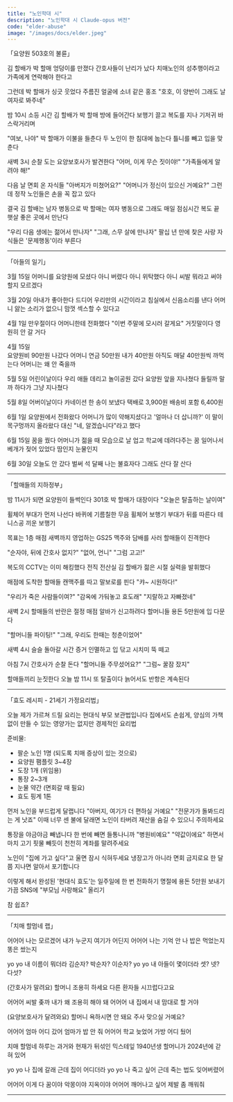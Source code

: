 ```yaml
---
title: "노인학대 시"
description: "노인학대 시 Claude-opus 버전"
code: "elder-abuse"
image: "/images/docs/elder.jpeg"
---
```


「요양원 503호의 불륜」

김 할배가 박 할매 엉덩이를 만졌다
간호사들이 난리가 났다
치매노인의 성추행이라고
가족에게 연락해야 한다고

그런데 박 할매가 싱긋 웃었다
주름진 얼굴에 소녀 같은 홍조
"호호, 이 양반이 그래도 날 여자로 봐주네"

밤 10시 소등 시간
김 할배가 박 할매 방에 들어간다
보행기 끌고 복도를 지나
기저귀 바스락거리며

"여보, 나야"
박 할매가 이불을 들춘다
두 노인이 한 침대에 눕는다
틀니를 빼고 입을 맞춘다

새벽 3시
순찰 도는 요양보호사가 발견한다
"어머, 이게 무슨 짓이야!"
"가족들에게 알려야 해!"

다음 날 면회 온 자식들
"아버지가 미쳤어요?"
"어머니가 정신이 있으신 거예요?"
그런데 정작 노인들은
손을 꼭 잡고 있다

결국 김 할배는 남자 병동으로
박 할매는 여자 병동으로
그래도 매일 점심시간
복도 끝 햇살 좋은 곳에서 만난다

"우리 다음 생에는 젊어서 만나자"
"그래, 스무 살에 만나자"
팔십 년 만에 찾은 사랑
자식들은 '문제행동'이라 부른다

---

「아들의 일기」

3월 15일
어머니를 요양원에 모셨다
아니 버렸다
아니 위탁했다
아니 씨발 뭐라고 써야 할지 모르겠다

3월 20일
아내가 좋아한다
드디어 우리만의 시간이라고
침실에서 신음소리를 낸다
어머니 앓는 소리가 없으니
맘껏 섹스할 수 있다고

4월 1일
만우절이다
어머니한테 전화했다
"이번 주말에 모시러 갈게요"
거짓말이다
영원히 안 갈 거다

4월 15일  
요양원비 90만원 나갔다
어머니 연금 50만원
내가 40만원
아직도 매달 40만원씩 까먹는다
어머니는 왜 안 죽을까

5월 5일
어린이날이다
우리 애들 데리고 놀이공원 갔다
요양원 앞을 지나쳤다
들릴까 말까 하다가
그냥 지나쳤다

5월 8일
어버이날이다
카네이션 한 송이 보냈다
택배로
3,900원
배송비 포함 6,400원

6월 1일
요양원에서 전화왔다
어머니가 많이 약해지셨다고
'얼마나 더 삽니까?'
이 말이 목구멍까지 올라왔다
대신 "네, 알겠습니다"라고 했다

6월 15일
꿈을 꿨다
어머니가 젊을 때 모습으로
날 업고 학교에 데려다주는 꿈
일어나서 베개가 젖어 있었다
땀인지 눈물인지

6월 30일
오늘도 안 갔다
벌써 석 달째
나는 불효자다
그래도 산다
잘 산다

---

「할매들의 지하정부」

밤 11시가 되면 요양원이 들썩인다
301호 박 할매가 대장이다
"오늘은 탈출하는 날이여"

휠체어 부대가 먼저 나선다
바퀴에 기름칠한 무음 휠체어
보행기 부대가 뒤를 따른다
테니스공 끼운 보행기

목표는 1층 매점
새벽까지 영업하는 GS25
맥주와 담배를 사러
할매들이 진격한다

"순자야, 뒤에 간호사 없지?"
"없어, 언니"
"그럼 고고!"

복도의 CCTV는 이미 해킹했다
전직 전산실 김 할배가
젊은 시절 실력을 발휘했다

매점에 도착한 할매들
캔맥주를 따고
말보로를 핀다
"캬~ 시원하다!"

"우리가 죽은 사람들이여?"
"감옥에 가둬놓고 효도래"
"지랄하고 자빠졌네"

새벽 2시
할매들의 반란은 절정
매점 알바가 신고하려다
할머니들 용돈 5만원에 입 다문다

"할머니들 파이팅!"
"그래, 우리도 한때는 청춘이었어"

새벽 4시
슬슬 돌아갈 시간
증거 인멸하고
입 닦고
시치미 뚝 떼고

아침 7시
간호사가 순찰 돈다
"할머니들 주무셨어요?"
"그럼~ 꿀잠 잤지"

할매들끼리 눈짓한다
오늘 밤 11시
또 탈출이다
늙어서도 반항은 계속된다

---

「효도 레시피 - 21세기 가정요리법」

오늘 제가 가르쳐 드릴 요리는 현대식 부모 보관법입니다
집에서도 손쉽게, 양심의 가책 없이 만들 수 있는
영양가는 없지만 경제적인 요리법

준비물:
- 팔순 노인 1명 (되도록 치매 증상이 있는 것으로)
- 요양원 팸플릿 3~4장
- 도장 1개 (위임용)
- 통장 2~3개
- 눈물 약간 (면회갈 때 필요)
- 효도 핑계 1톤

먼저 노인을 부드럽게 달랩니다
"아버지, 여기가 더 편하실 거예요"
"전문가가 돌봐드리는 게 낫죠"
이때 너무 센 불에 달래면 노인이 타버려
재산을 숨길 수 있으니 주의하세요

통장을 야금야금 빼냅니다
한 번에 빼면 들통나니까
"병원비예요" "약값이에요" 하면서
마치 고기 핏물 빼듯이
천천히 계좌를 말려주세요

노인이 "집에 가고 싶다"고 울면
잠시 식혀두세요
냉장고가 아니라 면회 금지로요
한 달쯤 지나면 알아서 포기합니다

이렇게 해서 완성된 '현대식 효도'는
일주일에 한 번 전화하기
명절에 용돈 5만원 보내기
가끔 SNS에 "부모님 사랑해요" 올리기

참 쉽죠?

---

「치매 할멈네 랩」

어어어 나는 모르겠어
내가 누군지 여기가 어딘지
어어어 나는 기억 안 나
밥은 먹었는지 똥은 쌌는지

yo yo 내 이름이 뭐더라
김순자? 박순자? 이순자?
yo yo 내 아들이 몇이더라
셋? 넷? 다섯?

(간호사가 말려요)
할머니 조용히 하세요
다른 환자들 시끄럽다고요

어어어 씨발 좆까
내가 왜 조용히 해야 돼
어어어 내 집에서
내 맘대로 할 거야

(요양보호사가 달려와요)
할머니 욕하시면 안 돼요
주사 맞으실 거예요?

어어어 엄마 어디 갔어
엄마가 밥 안 줘
어어어 학교 늦었어
가방 어디 뒀어

치매 할멈네 하루는
과거와 현재가 뒤섞인 믹스테잎
1940년생 할머니가
2024년에 갇혀 있어

yo yo 나 집에 갈래
근데 집이 어디더라
yo yo 나 죽고 싶어
근데 죽는 법도 잊어버렸어

어어어 이게 다 꿈이야
악몽이야 지옥이야
어어어 깨어나고 싶어
제발 좀 깨워줘

---
